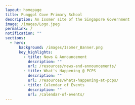 ```yaml
---
layout: homepage
title: Punggol Cove Primary School
description: An Isomer site of the Singapore Government
image: /images/Logo.jpeg
permalink: /
notification: ""
sections:
  - hero:
      background: /images/Isomer_Banner.png
      key_highlights:
        - title: News & Announcement
          description: ""
          url: /resources/news-and-announcements/
        - title: What's Happening @ PCPS
          description: ""
          url: /resources/whats-happening-at-pcps/
        - title: Calendar of Events
          description: ""
          url: /calendar-of-events/
---
```

